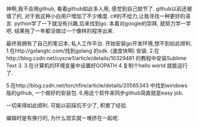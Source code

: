 神啊,我不会用github, 看着github如此多人用, 感觉到自己脱节了.
github以前还被墙了的, 对于我这种小白用户增加了不少难度.
c#的不给力,让我寻找一种更好的语言. python学了一下就没有兴趣,后来找到go.
本着对google的崇拜, 就努力学一学吧. 结果拖了一年都没做过一个像样的程序出来.

最终我拥有了自己的笔记本, 私人工作平台.
开始安装go开发环境,想不到如此顺利.
1.在http://golangtc.com/找到golang 的sdk. (速度快啊) 安装.
2.在http://blog.csdn.net/cyxcw1/article/details/10329481 的教程中安装Sublime Text 3.
3.在计算机的环境变量中设置好GOPATH
4.复制个hello world 就能运行了.

5.在http://blog.csdn.net/torchfire/article/details/20565343 中找到windows版的github, 一个做好的安装包.
6.用这个软件来同步github简直就是easy job. 

一切来得如此顺利. 可能以前踩坑不少了, 积累了经验.
 
 编辑时是有换行的, 为什么现实就一堆挤在一起呢.
